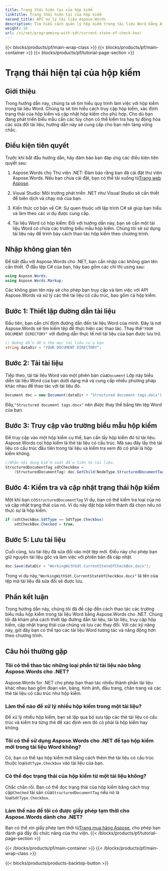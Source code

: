 ```yaml
---
title: Trạng thái hiện tại của hộp kiểm
linktitle: Trạng thái hiện tại của hộp kiểm
second_title: API xử lý tài liệu Aspose.Words
description: Tìm hiểu cách quản lý hộp kiểm trong tài liệu Word bằng Aspose.Words cho .NET. Hướng dẫn này bao gồm thiết lập, cập nhật và lưu hộp kiểm theo chương trình.
weight: 10
url: /vi/net/programming-with-sdt/current-state-of-check-box/
---
```


{{< blocks/products/pf/main-wrap-class >}}
{{< blocks/products/pf/main-container >}}
{{< blocks/products/pf/tutorial-page-section >}}

# Trạng thái hiện tại của hộp kiểm

## Giới thiệu

Trong hướng dẫn này, chúng ta sẽ tìm hiểu quy trình làm việc với hộp kiểm trong tài liệu Word. Chúng ta sẽ tìm hiểu cách truy cập hộp kiểm, xác định trạng thái của hộp kiểm và cập nhật hộp kiểm cho phù hợp. Cho dù bạn đang phát triển biểu mẫu cần các tùy chọn có thể kiểm tra hay tự động hóa các sửa đổi tài liệu, hướng dẫn này sẽ cung cấp cho bạn nền tảng vững chắc.

## Điều kiện tiên quyết

Trước khi bắt đầu hướng dẫn, hãy đảm bảo bạn đáp ứng các điều kiện tiên quyết sau:

1.  Aspose.Words cho Thư viện .NET: Đảm bảo rằng bạn đã cài đặt thư viện Aspose.Words. Nếu bạn chưa cài đặt, bạn có thể tải xuống từ[Trang web Aspose](https://releases.aspose.com/words/net/).

2. Visual Studio: Môi trường phát triển .NET như Visual Studio sẽ cần thiết để biên dịch và chạy mã của bạn.

3. Kiến thức cơ bản về C#: Sự quen thuộc với lập trình C# sẽ giúp bạn hiểu và làm theo các ví dụ được cung cấp.

4. Tài liệu Word có hộp kiểm: Đối với hướng dẫn này, bạn sẽ cần một tài liệu Word có chứa các trường biểu mẫu hộp kiểm. Chúng tôi sẽ sử dụng tài liệu này để trình bày cách thao tác hộp kiểm theo chương trình.

## Nhập không gian tên

Để bắt đầu với Aspose.Words cho .NET, bạn cần nhập các không gian tên cần thiết. Ở đầu tệp C# của bạn, hãy bao gồm các chỉ thị using sau:

```csharp
using Aspose.Words;
using Aspose.Words.Markup;
```

Các không gian tên này sẽ cho phép bạn truy cập và làm việc với API Aspose.Words và xử lý các thẻ tài liệu có cấu trúc, bao gồm cả hộp kiểm.

## Bước 1: Thiết lập đường dẫn tài liệu

 Đầu tiên, bạn cần chỉ định đường dẫn đến tài liệu Word của mình. Đây là nơi Aspose.Words sẽ tìm kiếm tệp để thực hiện các thao tác. Thay thế`"YOUR DOCUMENT DIRECTORY"` với đường dẫn thực tế nơi tài liệu của bạn được lưu trữ.

```csharp
// Đường dẫn đến thư mục tài liệu của bạn
string dataDir = "YOUR DOCUMENT DIRECTORY";
```

## Bước 2: Tải tài liệu

 Tiếp theo, tải tài liệu Word vào một phiên bản của`Document` Lớp này biểu diễn tài liệu Word của bạn dưới dạng mã và cung cấp nhiều phương pháp khác nhau để thao tác với tài liệu đó.

```csharp
Document doc = new Document(dataDir + "Structured document tags.docx");
```

 Đây,`"Structured document tags.docx"` nên được thay thế bằng tên tệp Word của bạn.

## Bước 3: Truy cập vào trường biểu mẫu hộp kiểm

Để truy cập vào một hộp kiểm cụ thể, bạn cần lấy hộp kiểm đó từ tài liệu. Aspose.Words coi hộp kiểm là thẻ tài liệu có cấu trúc. Mã sau đây lấy thẻ tài liệu có cấu trúc đầu tiên trong tài liệu và kiểm tra xem đó có phải là hộp kiểm không.

```csharp
//Nhận nội dung kiểm soát đầu tiên từ tài liệu.
StructuredDocumentTag sdtCheckBox =
    (StructuredDocumentTag) doc.GetChild(NodeType.StructuredDocumentTag, 0, true);
```

## Bước 4: Kiểm tra và cập nhật trạng thái hộp kiểm

 Một khi bạn có`StructuredDocumentTag` Ví dụ, bạn có thể kiểm tra loại của nó và cập nhật trạng thái của nó. Ví dụ này đặt hộp kiểm thành đã chọn nếu nó thực sự là hộp kiểm.

```csharp
if (sdtCheckBox.SdtType == SdtType.Checkbox)
    sdtCheckBox.Checked = true;
```

## Bước 5: Lưu tài liệu

Cuối cùng, lưu tài liệu đã sửa đổi vào một tệp mới. Điều này cho phép bạn giữ nguyên tài liệu gốc và làm việc với phiên bản đã cập nhật.

```csharp
doc.Save(dataDir + "WorkingWithSdt.CurrentStateOfCheckBox.docx");
```

 Trong ví dụ này,`"WorkingWithSdt.CurrentStateOfCheckBox.docx"` là tên của tệp mà tài liệu đã sửa đổi sẽ được lưu.

## Phần kết luận

Trong hướng dẫn này, chúng tôi đã đề cập đến cách thao tác các trường biểu mẫu hộp kiểm trong tài liệu Word bằng Aspose.Words cho .NET. Chúng tôi đã khám phá cách thiết lập đường dẫn tài liệu, tải tài liệu, truy cập hộp kiểm, cập nhật trạng thái của chúng và lưu các thay đổi. Với các kỹ năng này, giờ đây bạn có thể tạo các tài liệu Word tương tác và năng động hơn theo chương trình.

## Câu hỏi thường gặp

### Tôi có thể thao tác những loại phần tử tài liệu nào bằng Aspose.Words cho .NET?
Aspose.Words for .NET cho phép bạn thao tác nhiều thành phần tài liệu khác nhau bao gồm đoạn văn, bảng, hình ảnh, đầu trang, chân trang và các thẻ tài liệu có cấu trúc như hộp kiểm.

### Làm thế nào để xử lý nhiều hộp kiểm trong một tài liệu?
Để xử lý nhiều hộp kiểm, bạn sẽ lặp qua bộ sưu tập các thẻ tài liệu có cấu trúc và kiểm tra từng thẻ để xác định xem đó có phải là hộp kiểm hay không.

### Tôi có thể sử dụng Aspose.Words cho .NET để tạo hộp kiểm mới trong tài liệu Word không?
 Có, bạn có thể tạo hộp kiểm mới bằng cách thêm thẻ tài liệu có cấu trúc thuộc loại`SdtType.Checkbox` vào tài liệu của bạn.

### Có thể đọc trạng thái của hộp kiểm từ một tài liệu không?
 Chắc chắn rồi. Bạn có thể đọc trạng thái của hộp kiểm bằng cách truy cập`Checked` tài sản của`StructuredDocumentTag` nếu nó là loại`SdtType.Checkbox`.

### Làm thế nào để tôi có được giấy phép tạm thời cho Aspose.Words dành cho .NET?
 Bạn có thể xin giấy phép tạm thời từ[Trang mua hàng Aspose](https://purchase.aspose.com/temporary-license/), cho phép bạn đánh giá đầy đủ chức năng của thư viện.
{{< /blocks/products/pf/tutorial-page-section >}}

{{< /blocks/products/pf/main-container >}}
{{< /blocks/products/pf/main-wrap-class >}}

{{< blocks/products/products-backtop-button >}}
